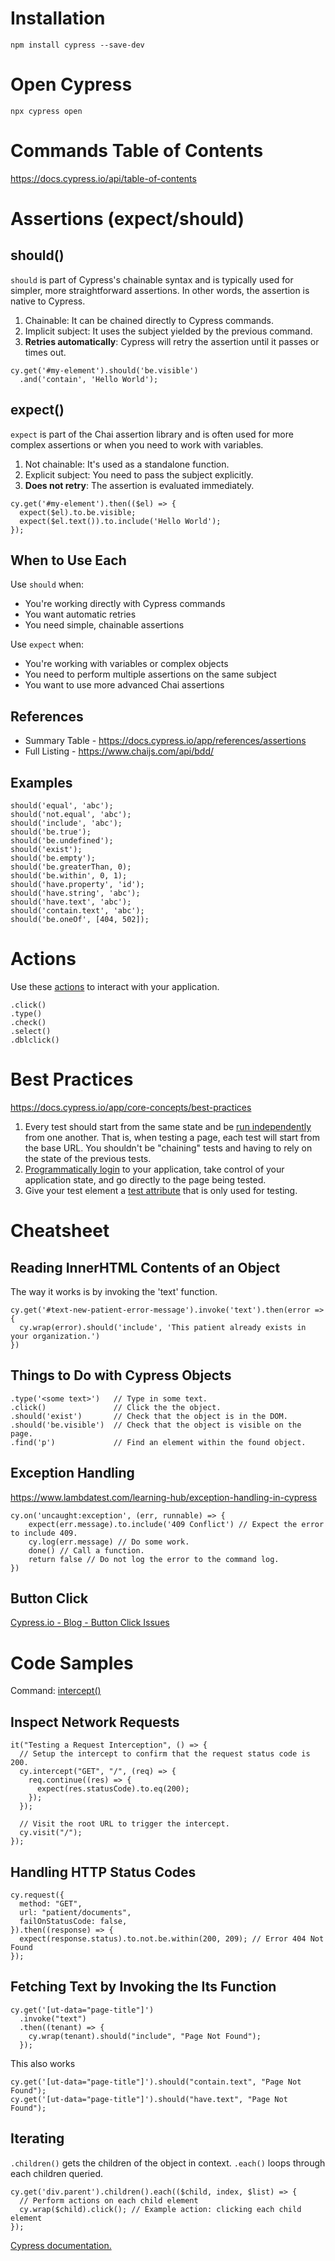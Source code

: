 # Installation
```
npm install cypress --save-dev
```

# Open Cypress
```
npx cypress open
```

# Commands Table of Contents
https://docs.cypress.io/api/table-of-contents

# Assertions (expect/should)
## should()
`should` is part of Cypress's chainable syntax and is typically used for simpler, more straightforward assertions. In other words, the assertion is native to Cypress.
1. Chainable: It can be chained directly to Cypress commands.
2. Implicit subject: It uses the subject yielded by the previous command.
3. **Retries automatically**: Cypress will retry the assertion until it passes or times out.

```
cy.get('#my-element').should('be.visible')
  .and('contain', 'Hello World');
```

## expect()
`expect` is part of the Chai assertion library and is often used for more complex assertions or when you need to work with variables.
1. Not chainable: It's used as a standalone function.
2. Explicit subject: You need to pass the subject explicitly.
3. **Does not retry**: The assertion is evaluated immediately.

```
cy.get('#my-element').then(($el) => {
  expect($el).to.be.visible;
  expect($el.text()).to.include('Hello World');
});
```

## When to Use Each
Use `should` when:
* You're working directly with Cypress commands
* You want automatic retries
* You need simple, chainable assertions

Use `expect` when:
* You're working with variables or complex objects
* You need to perform multiple assertions on the same subject
* You want to use more advanced Chai assertions

## References
*  Summary Table - https://docs.cypress.io/app/references/assertions
*  Full Listing - https://www.chaijs.com/api/bdd/

## Examples
```
should('equal', 'abc');
should('not.equal', 'abc');
should('include', 'abc');
should('be.true');
should('be.undefined');
should('exist');
should('be.empty');
should('be.greaterThan, 0);
should('be.within', 0, 1);
should('have.property', 'id');
should('have.string', 'abc');
should('have.text', 'abc');
should('contain.text', 'abc');
should('be.oneOf', [404, 502]);
```

# Actions
Use these [actions](https://docs.cypress.io/api/table-of-contents#Actions) to interact with your application.
```
.click()
.type()
.check()
.select()
.dblclick()
```

# Best Practices
https://docs.cypress.io/app/core-concepts/best-practices
1. Every test should start from the same state and be [run independently](https://docs.cypress.io/app/core-concepts/best-practices#Having-Tests-Rely-On-The-State-Of-Previous-Tests) from one another. That is, when testing a page, each test will start from the base URL. You shouldn't be "chaining" tests and having to rely on the state of the previous tests.
2. [ Programmatically login](https://docs.cypress.io/app/core-concepts/best-practices#Organizing-Tests-Logging-In-Controlling-State) to your application, take control of your application state, and go directly to the page being tested.
3. Give your test element a [test attribute](https://docs.cypress.io/app/core-concepts/best-practices#Selecting-Elements) that is only used for testing.

# Cheatsheet
## Reading InnerHTML Contents of an Object
The way it works is by invoking the 'text' function.
```
cy.get('#text-new-patient-error-message').invoke('text').then(error => {
  cy.wrap(error).should('include', 'This patient already exists in your organization.')
})
```

## Things to Do with Cypress Objects
```
.type('<some text>')   // Type in some text.
.click()               // Click the the object.
.should('exist')       // Check that the object is in the DOM.
.should('be.visible')  // Check that the object is visible on the page.
.find('p')             // Find an element within the found object.
```

## Exception Handling
https://www.lambdatest.com/learning-hub/exception-handling-in-cypress
```
cy.on('uncaught:exception', (err, runnable) => {
    expect(err.message).to.include('409 Conflict') // Expect the error to include 409.
    cy.log(err.message) // Do some work.
    done() // Call a function.
    return false // Do not log the error to the command log.
})
```

## Button Click
[Cypress.io - Blog - Button Click Issues](https://www.cypress.io/blog/2019/01/22/when-can-the-test-click)

# Code Samples
Command: [intercept()](https://docs.cypress.io/api/commands/intercept)
## Inspect Network Requests
```
it("Testing a Request Interception", () => {
  // Setup the intercept to confirm that the request status code is 200.
  cy.intercept("GET", "/", (req) => {
    req.continue((res) => {
      expect(res.statusCode).to.eq(200);
    });
  });

  // Visit the root URL to trigger the intercept.
  cy.visit("/"); 
});
```

## Handling HTTP Status Codes
```
cy.request({
  method: "GET",
  url: "patient/documents",
  failOnStatusCode: false,
}).then((response) => {
  expect(response.status).to.not.be.within(200, 209); // Error 404 Not Found
});
```

## Fetching Text by Invoking the Its Function
```
cy.get('[ut-data="page-title"]')
  .invoke("text")
  .then((tenant) => {
    cy.wrap(tenant).should("include", "Page Not Found");
  });
```

This also works
```
cy.get('[ut-data="page-title"]').should("contain.text", "Page Not Found");
cy.get('[ut-data="page-title"]').should("have.text", "Page Not Found");
```

## Iterating
`.children()` gets the children of the object in context.
`.each()` loops through each children queried.

```
cy.get('div.parent').children().each(($child, index, $list) => {
  // Perform actions on each child element
  cy.wrap($child).click(); // Example action: clicking each child element
});
```
[Cypress documentation.](https://docs.cypress.io/api/commands/each)
